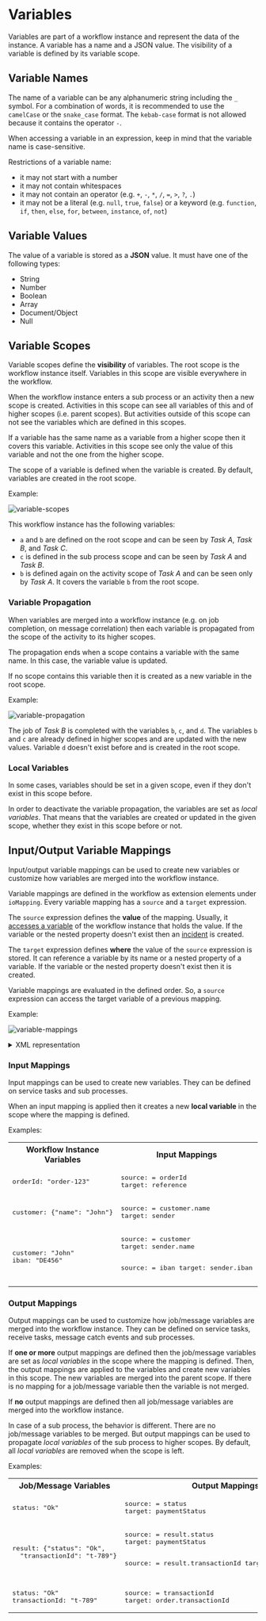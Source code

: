 # Variables

Variables are part of a workflow instance and represent the data of the instance. A variable has a name and a JSON value. The visibility of a variable is defined by its variable scope.

## Variable Names

The name of a variable can be any alphanumeric string including the `_` symbol. For a combination of words, it is recommended to use the `camelCase` or the `snake_case` format. The `kebab-case` format is not allowed because it contains the operator `-`.

When accessing a variable in an expression, keep in mind that the variable name is case-sensitive.

Restrictions of a variable name:
* it may not start with a number
* it may not contain whitespaces
* it may not contain an operator (e.g. `+`, `-`, `*`, `/`, `=`, `>`, `?`, `.`)
* it may not be a literal (e.g. `null`, `true`, `false`) or a keyword (e.g. `function`, `if`, `then`, `else`, `for`, `between`, `instance`, `of`, `not`)

## Variable Values

The value of a variable is stored as a **JSON** value. It must have one of the following types:

* String
* Number
* Boolean
* Array
* Document/Object
* Null

## Variable Scopes

Variable scopes define the **visibility** of variables. The root scope is the workflow instance itself. Variables in this scope are visible everywhere in the workflow.

When the workflow instance enters a sub process or an activity then a new scope is created. Activities in this scope can see all variables of this and of higher scopes (i.e. parent scopes). But activities outside of this scope can not see the variables which are defined in this scopes.

If a variable has the same name as a variable from a higher scope then it covers this variable. Activities in this scope see only the value of this variable and not the one from the higher scope.

The scope of a variable is defined when the variable is created. By default, variables are created in the root scope.

Example:

![variable-scopes](/reference/variable-scopes.png)

This workflow instance has the following variables:

* `a` and `b` are defined on the root scope and can be seen by *Task A*, *Task B*, and *Task C*.
* `c` is defined in the sub process scope and can be seen by *Task A* and *Task B*.
* `b` is defined again on the activity scope of *Task A* and can be seen only by *Task A*. It covers the variable `b` from the root scope.

### Variable Propagation

When variables are merged into a workflow instance (e.g. on job completion, on message correlation) then each variable is propagated from the scope of the activity to its higher scopes.

The propagation ends when a scope contains a variable with the same name. In this case, the variable value is updated.

If no scope contains this variable then it is created as a new variable in the root scope.

Example:

![variable-propagation](/reference/variable-propagation.png)

The job of *Task B* is completed with the variables `b`, `c`, and `d`. The variables `b` and `c` are already defined in higher scopes and are updated with the new values. Variable `d` doesn't exist before and is created in the root scope.

### Local Variables

In some cases, variables should be set in a given scope, even if they don't exist in this scope before.

In order to deactivate the variable propagation, the variables are set as *local variables*. That means that the variables are created or updated in the given scope, whether they exist in this scope before or not.

## Input/Output Variable Mappings

Input/output variable mappings can be used to create new variables or customize how variables are merged into the workflow instance.

Variable mappings are defined in the workflow as extension elements under `ioMapping`. Every variable mapping has a `source` and a `target` expression.

The `source` expression defines the **value** of the mapping. Usually, it [accesses a variable](/reference/expressions.html#access-variables) of the workflow instance that holds the value. If the variable or the nested property doesn't exist then an [incident](/reference/incidents.html) is created.

The `target` expression defines **where** the value of the `source` expression is stored. It can reference a variable by its name or a nested property of a variable. If the variable or the nested property doesn't exist then it is created.

Variable mappings are evaluated in the defined order. So, a `source` expression can access the target variable of a previous mapping.

Example:

![variable-mappings](/reference/variable-mappings.png)

<details>
  <summary>XML representation</summary>
  <p>

```XML
<serviceTask id="collectMoney" name="Collect Money">
    <extensionElements>
      <zeebe:ioMapping>
        <zeebe:input source="= customer.name" target="sender"/>
        <zeebe:input source="= customer.iban" target="iban"/>
        <zeebe:input source="= totalPrice" target="price"/>
        <zeebe:input source="= reference" target="orderId"/>
        <zeebe:output source="= status" target="paymentStatus"/>
       </zeebe:ioMapping>
    </extensionElements>
</serviceTask>
```

  </p>
</details>


### Input Mappings

Input mappings can be used to create new variables. They can be defined on service tasks and sub processes.

When an input mapping is applied then it creates a new **local variable** in the scope where the mapping is defined.

Examples:

<table>
  <tr>
    <th>Workflow Instance Variables</th>
    <th>Input Mappings</th>
    <th>New Variables</th>
  </tr>
  <tr>
    <td><pre>
orderId: "order-123"</pre></td>
    <td><pre>
source: = orderId
target: reference</pre></td>
    <td><pre>
reference: "order-123"</pre></td>
  </tr>
  <tr>
    <td><pre>
customer: {"name": "John"}</pre></td>
    <td><pre>
source: = customer.name
target: sender</pre></td>
    <td><pre>
sender: "John"</pre></td>
  </tr>
  <tr>
    <td><pre>
customer: "John"
iban: "DE456"</pre></td>
    <td><pre>
source: = customer
target: sender.name

source: = iban
target: sender.iban</pre></td>
    <td><pre>
sender: {"name": "John",
  "iban": "DE456"}</pre></td>
  </tr>
</table>

### Output Mappings

Output mappings can be used to customize how job/message variables are merged into the workflow instance. They can be defined on service tasks, receive tasks, message catch events and sub processes.

If **one or more** output mappings are defined then the job/message variables are set as *local variables* in the scope where the mapping is defined. Then, the output mappings are applied to the variables and create new variables in this scope. The new variables are merged into the parent scope. If there is no mapping for a job/message variable then the variable is not merged.

If **no** output mappings are defined then all job/message variables are merged into the workflow instance.

In case of a sub process, the behavior is different. There are no job/message variables to be merged. But output mappings can be used to propagate *local variables* of the sub process to higher scopes. By default, all *local variables* are removed when the scope is left.

Examples:

<table>
  <tr>
    <th>Job/Message Variables</th>
    <th>Output Mappings</th>
    <th>Workflow Instance Variables</th>
  </tr>
  <tr>
    <td><pre>
status: "Ok"</pre></td>
    <td><pre>
source: = status
target: paymentStatus</pre></td>
    <td><pre>
paymentStatus: "OK"</pre></td>
  </tr>
  <tr>
    <td><pre>
result: {"status": "Ok",
  "transactionId": "t-789"}</pre></td>
    <td><pre>
source: = result.status
target: paymentStatus

source: = result.transactionId
target: transactionId</pre></td>
    <td><pre>
paymentStatus: "Ok"
transactionId: "t-789"</pre></td>
  </tr>
  <tr>
  <td><pre>
status: "Ok"
transactionId: "t-789"</pre></td>
    <td><pre>
source: = transactionId
target: order.transactionId</pre></td>
    <td><pre>
order: {"transactionId": "t-789"}</pre></td>
  </tr>
</table>
